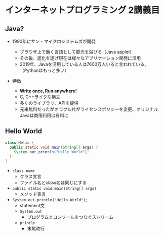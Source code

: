 # インターネットプログラミング 2講義目

## Java?

- 1990年にサン・マイクロシステムズが開発
  - ブラウザ上で動く言語として脚光を浴びる（Java applet）
  - その後、進化を遂げ現在は様々なアプリケーション開発に活用
  - 2019年、Javaを活用している人は7600万人いると言われている。（Pythonはもっと多い）

- 特徴
  - **Write once, Run anywhere!**
  - C, C++ライクな構文
  - 多くのライブラリ、APIを提供
  - 元来無料だったがオラクル社がライセンスポリシーを変更、オリジナルJavaは商用利用は有料に

## Hello World

```java
class Hello {
  public static void main(String[] args) {
    System.out.println("Hello World");
  }
}
```

- `class name`
  - クラス宣言
  - ファイル名とclass名は同じにする
- `public static void main(String[] args)`
  - メソッド宣言
- `System.out.println("Hello World");`
  - statement文
  - `System.out`
    - プログラムとコンソールをつなぐストリーム
  - `println`
    - 末尾改行